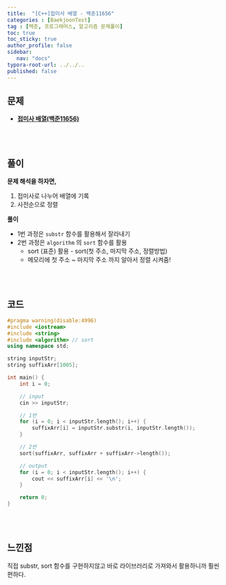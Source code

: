 ```yaml
---
title:  "[C++]접미사 배열 - 백준11656"
categories : [BaekjoonTest]
tag : [백준, 프로그래머스, 알고리즘 문제풀이]
toc: true
toc_sticky: true
author_profile: false
sidebar:
   nav: "docs"
typora-root-url: ../../..
published: false
---
```




## 문제

* **[접미사 배열(백준11656)](https://www.acmicpc.net/problem/11656)**

<br><br>

## 풀이

**문제 해석을 하자면,**

1. 접미사로 나누어 배열에 기록
2. 사전순으로 정렬



**풀이**

* 1번 과정은 `substr` 함수를 활용해서 잘라내기
* 2번 과정은 `algorithm` 의 `sort` 함수를 활용
  * sort (표준) 활용 - sort(첫 주소, 마지막 주소, 정렬방법)
  * 메모리에 첫 주소 ~ 마지막 주소 까지 알아서 정렬 시켜줌!




<br><br>

## 코드

```c++
#pragma warning(disable:4996)
#include <iostream>
#include <string>
#include <algorithm> // sort
using namespace std;

string inputStr;
string suffixArr[1005];

int main() {
	int i = 0;

	// input
	cin >> inputStr;

	// 1번
	for (i = 0; i < inputStr.length(); i++) {
		suffixArr[i] = inputStr.substr(i, inputStr.length());
	}

	// 2번
	sort(suffixArr, suffixArr + suffixArr->length());

	// output
	for (i = 0; i < inputStr.length(); i++) {
		cout << suffixArr[i] << '\n';
	}

	return 0;
}
```

<br><br>

## 느낀점

직접 substr, sort 함수를 구현하지않고 바로 라이브러리로 가져와서 활용하니까 훨씬 편하다.
